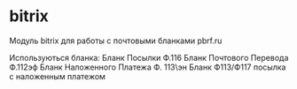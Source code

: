 bitrix
======

Модуль bitrix для работы с почтовыми бланками pbrf.ru

Используються бланка:
Бланк Посылки Ф.116
Бланк Почтового Перевода Ф.112эф
Бланк Наложенного Платежа Ф. 113\эн
Бланк Ф113/Ф117 посылка с наложенным платежом
